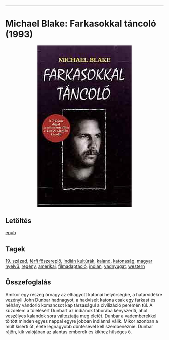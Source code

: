 <hr/>

# <a name="id_721">Michael Blake: Farkasokkal táncoló (1993)</a>
<center><img src="https://github.com/BercziSandor/calibre_lib/raw/main/main/Michael%20Blake/Farkasokkal%20tancolo%20%28721%29/cover.jpg" alt="cover" width="300"/></center>

## Letöltés
[epub](https://github.com/BercziSandor/calibre_lib/raw/main/main/Michael%20Blake/Farkasokkal%20tancolo%20%28721%29/Farkasokkal%20tancolo%20-%20Michael%20Blake.epub)

## Tagek
[19. század](https://github.com/berczisandor/calibre_lib/blob/main/main/_tags/19.%20sz%c3%a1zad.md), [férfi főszereplő](https://github.com/berczisandor/calibre_lib/blob/main/main/_tags/f%c3%a9rfi%20f%c5%91szerepl%c5%91.md), [indián kultúrák](https://github.com/berczisandor/calibre_lib/blob/main/main/_tags/indi%c3%a1n%20kult%c3%bar%c3%a1k.md), [kaland](https://github.com/berczisandor/calibre_lib/blob/main/main/_tags/kaland.md), [katonaság](https://github.com/berczisandor/calibre_lib/blob/main/main/_tags/katonas%c3%a1g.md), [magyar nyelvű](https://github.com/berczisandor/calibre_lib/blob/main/main/_tags/magyar%20nyelv%c5%b1.md), [regény](https://github.com/berczisandor/calibre_lib/blob/main/main/_tags/reg%c3%a9ny.md), [amerikai](https://github.com/berczisandor/calibre_lib/blob/main/main/_tags/amerikai.md), [filmadaptáció](https://github.com/berczisandor/calibre_lib/blob/main/main/_tags/filmadapt%c3%a1ci%c3%b3.md), [indián](https://github.com/berczisandor/calibre_lib/blob/main/main/_tags/indi%c3%a1n.md), [vadnyugat](https://github.com/berczisandor/calibre_lib/blob/main/main/_tags/vadnyugat.md), [western](https://github.com/berczisandor/calibre_lib/blob/main/main/_tags/western.md)

## Összefoglalás
<p class="description">Amikor egy részeg őrnagy az elhagyott katonai helyőrségbe, a határvidékre vezényli John Dunbar hadnagyot, a hadviselt katona csak egy farkast és néhány vándorló komancsot kap társaságul a civilizáció peremén túl. A küzdelem a túlélésért Dunbart az indiánok táborába kényszeríti, ahol veszélyes kalandok sora változtatja meg életét. Dunbar a vademberekkel töltött minden egyes nappal egyre jobban indiánná válik. Mikor azonban a múlt kísérti őt, élete legnagyobb döntésével kell szembenéznie. Dunbar rájön, kik valójában az alantas emberek és kikhez hűséges ő.</p>


